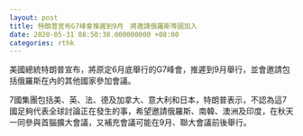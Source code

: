 ```yaml
---
layout: post
title: 特朗普宣布G7峰會推遲到9月　將邀請俄羅斯等國加入
date: 2020-05-31 08:50:38.000000000 +08:00
categories: rthk
---
```


美國總統特朗普宣布，將原定6月底舉行的G7峰會，推遲到9月舉行，並會邀請包括俄羅斯在內的其他國家參加會議。

7國集團包括美、英、法、德及加拿大、意大利和日本，特朗普表示，不認為這7國足夠代表全球討論正在發生的事，希望邀請俄羅斯、南韓、澳洲及印度，在秋天一同參與首腦擴大會議，又補充會議可能在9月、聯大會議前後舉行。
